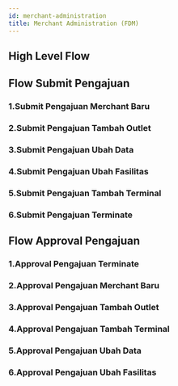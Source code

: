 ```yaml
---
id: merchant-administration
title: Merchant Administration (FDM)
---
```


<h2>High Level Flow</h2>

<h2>Flow Submit Pengajuan</h2>
<h3>1.Submit Pengajuan Merchant Baru </h3>
<h3>2.Submit Pengajuan Tambah Outlet</h3>
<h3>3.Submit Pengajuan Ubah Data  </h3>
<h3>4.Submit Pengajuan Ubah Fasilitas  </h3>
<h3>5.Submit Pengajuan Tambah Terminal  </h3>
<h3>6.Submit Pengajuan Terminate </h3>

<h2>Flow Approval Pengajuan</h2>
<h3>1.Approval Pengajuan Terminate  </h3>
<h3>2.Approval Pengajuan Merchant Baru  </h3>
<h3>3.Approval Pengajuan Tambah Outlet  </h3>
<h3>4.Approval Pengajuan Tambah Terminal  </h3>
<h3>5.Approval Pengajuan Ubah Data  </h3>
<h3>6.Approval Pengajuan Ubah Fasilitas </h3>


